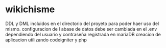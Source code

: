 # wikichisme
DDL y DML incluidos en el directorio del proyeto para poder haer uso del mismo.
configuracion de l abase de datos debe ser cambiada en el .env dependiendo del usuario y contraseña registrada en mariaDB
creacion de aplicacion utilizando codeigniter y php 

